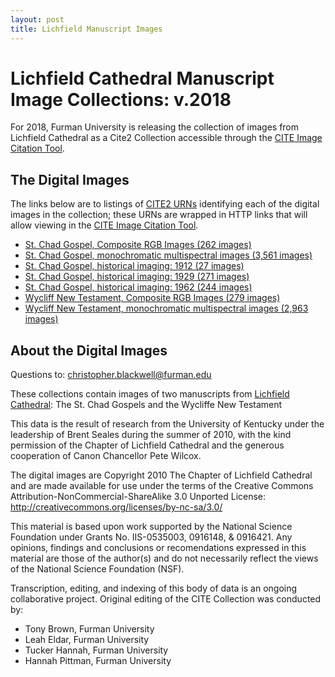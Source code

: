 ```yaml
---
layout: post
title: Lichfield Manuscript Images
---
```


# Lichfield Cathedral Manuscript Image Collections: v.2018  

For 2018, Furman University is releasing the collection of images from Lichfield Cathedral as a Cite2 Collection accessible through the [CITE Image Citation Tool](http://www.homermultitext.org/ict2/?urn=urn:cite2:fufolio:wycliff_rgb.2018:W001r).

## The Digital Images

The links below are to listings of [CITE2 URNs]() identifying each of the digital images in the collection; these URNs are wrapped in HTTP links that will allow viewing in the [CITE Image Citation Tool](http://www.homermultitext.org/ict2/?urn=urn:cite2:fufolio:wycliff_rgb.2018:W001r).

- [St. Chad Gospel, Composite RGB Images (262 images)](https://github.com/Eumaeus/Eumaeus.github.io/blob/master/_posts/Image_Inventories/ChadRGB.markdown)
- [St. Chad Gospel, monochromatic multispectral images (3,561 images)](https://github.com/Eumaeus/Eumaeus.github.io/blob/master/_posts/Image_Inventories/ChadMulti.markdown)
- [St. Chad Gospel, historical imaging: 1912 (27 images)](https://github.com/Eumaeus/Eumaeus.github.io/blob/master/_posts/Image_Inventories/chad1912.markdown)
- [St. Chad Gospel, historical imaging: 1929 (271 images)](https://github.com/Eumaeus/Eumaeus.github.io/blob/master/_posts/Image_Inventories/chad1929.markdown)
- [St. Chad Gospel, historical imaging: 1962 (244 images)](https://github.com/Eumaeus/Eumaeus.github.io/blob/master/_posts/Image_Inventories/chad1962.markdown)
- [Wycliff New Testament, Composite RGB Images (279 images)](https://github.com/Eumaeus/Eumaeus.github.io/blob/master/_posts/Image_Inventories/WycliffRGB.markdown)
- [Wycliff New Testament, monochromatic multispectral images (2,963 images)](https://github.com/Eumaeus/Eumaeus.github.io/blob/master/_posts/Image_Inventories/wycliffMulti.markdown)


## About the Digital Images

Questions to: christopher.blackwell@furman.edu

These collections contain images of two manuscripts from [Lichfield Cathedral](www.lichfield-cathedral.org): The St. Chad Gospels and the Wycliffe New Testament

This data is the result of research from the University of Kentucky under the leadership of Brent Seales during the summer of 2010, with the kind permission of the Chapter of Lichfield Cathedral and the generous cooperation of Canon Chancellor Pete Wilcox.

The digital images are Copyright 2010 The Chapter of Lichfield Cathedral and are made available for use under the terms of the Creative Commons Attribution-NonCommercial-ShareAlike 3.0 Unported License: http://creativecommons.org/licenses/by-nc-sa/3.0/

This material is based upon work supported by the National Science Foundation under Grants No. IIS-0535003, 0916148, & 0916421. Any opinions, findings and conclusions or recomendations expressed in this material are those of the author(s) and do not necessarily reflect the views of the National Science Foundation (NSF).

Transcription, editing, and indexing of this body of data is
an ongoing collaborative project. Original editing of the CITE Collection was conducted by:

- Tony Brown, Furman University
- Leah Eldar, Furman University
- Tucker Hannah, Furman University
- Hannah Pittman, Furman University
